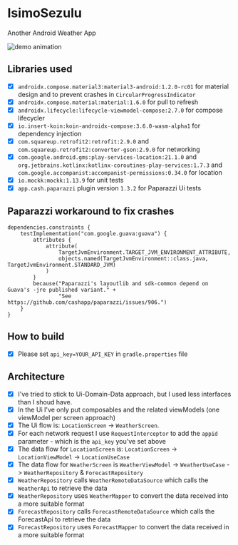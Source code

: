 # IsimoSezulu
Another Android Weather App

![demo animation](untitled.gif)

## Libraries used
 - [x] `androidx.compose.material3:material3-android:1.2.0-rc01` for material design and to prevent crashes in `CircularProgressIndicator`
 - [x] `androidx.compose.material:material:1.6.0` for pull to refresh
 - [x] `androidx.lifecycle:lifecycle-viewmodel-compose:2.7.0` for compose lifecycler
 - [x] `io.insert-koin:koin-androidx-compose:3.6.0-wasm-alpha1` for dependency injection
 - [x] `com.squareup.retrofit2:retrofit:2.9.0` and `com.squareup.retrofit2:converter-gson:2.9.0` for networking
 - [x] `com.google.android.gms:play-services-location:21.1.0` and `org.jetbrains.kotlinx:kotlinx-coroutines-play-services:1.7.3` and `com.google.accompanist:accompanist-permissions:0.34.0` for location
 - [x] `io.mockk:mockk:1.13.9` for unit tests
 - [x] `app.cash.paparazzi` plugin version `1.3.2` for Paparazzi Ui tests

## Paparazzi workaround to fix crashes
```
dependencies.constraints {
    testImplementation("com.google.guava:guava") {
        attributes {
            attribute(
                TargetJvmEnvironment.TARGET_JVM_ENVIRONMENT_ATTRIBUTE,
                objects.named(TargetJvmEnvironment::class.java, TargetJvmEnvironment.STANDARD_JVM)
            )
        }
        because("Paparazzi's layoutlib and sdk-common depend on Guava's -jre published variant." +
                "See https://github.com/cashapp/paparazzi/issues/906.")
    }
}
```

## How to build
- [x] Please set `api_key=YOUR_API_KEY` in `gradle.properties` file

## Architecture
- [x] I've tried to stick to Ui-Domain-Data approach, but I used less interfaces than I shoud have.
- [x] In the Ui I've only put composables and the related viewModels (one viewModel per screen approach)
- [x] The Ui flow is: `LocationScreen` -> `WeatherScreen`.
- [x] For each network request I use `RequestInterceptor` to add the `appid` parameter - which is the `api_key` you've set above 
- [x] The data flow for `LocationScreen` is: `LocationScreen` -> `LocationViewModel` -> `LocationUseCase`
- [x] The data flow for `WeatherScreen` is `WeatherViewModel` -> `WeatherUseCase` -> `WeatherRepository` & `ForecastRepository`
- [x] `WeatherRepository` calls `WeatherRemoteDataSource` which calls the `WeatherApi` to retrieve the data
- [x] `WeatherRepository` uses `WeatherMapper` to convert the data received into a more suitable format
- [x] `ForecastRepository` calls `ForecastRemoteDataSource` which calls the ForecastApi to retrieve the data
- [x] `ForecastRepository` uses `ForecastMapper` to convert the data received in a more suitable format
